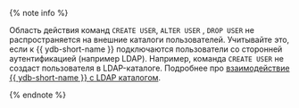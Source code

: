 {% note info %}

Область действия команд `CREATE USER`, `ALTER USER` , `DROP USER` не распространяется на внешние каталоги пользователей.
Учитывайте это, если к {{ ydb-short-name }} подключаются пользователи со сторонней аутентификацией (например LDAP).
Например, команда `CREATE USER` не создаст пользователя в LDAP-каталоге.
Подробнее про [взаимодействие {{ ydb-short-name }} с LDAP каталогом](../../concepts/auth.md#ldap-auth-provider).

{% endnote %}
